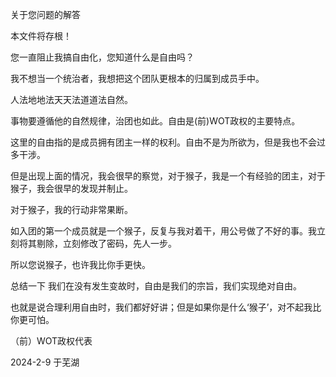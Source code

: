 关于您问题的解答

本文件将存根！

您一直阻止我搞自由化，您知道什么是自由吗？

我不想当一个统治者，我想把这个团队更根本的归属到成员手中。

人法地地法天天法道道法自然。

事物要遵循他的自然规律，治团也如此。自由是(前)WOT政权的主要特点。

这里的自由指的是成员拥有团主一样的权利。自由不是为所欲为，但是我也不会过多干涉。

但是出现上面的情况，我会很早的察觉，对于猴子，我是一个有经验的团主，对于猴子，我会很早的发现并制止。

对于猴子，我的行动非常果断。

如入团的第一个成员就是一个猴子，反复与我对着干，用公号做了不好的事。我立刻将其剔除，立刻修改了密码，先人一步。

所以您说猴子，也许我比你手更快。

总结一下
我们在没有发生变故时，自由是我们的宗旨，我们实现绝对自由。

也就是说合理利用自由时，我们都好好讲；但是如果你是什么‘猴子’，对不起我比你更可怕。

（前）WOT政权代表

2024-2-9 于芜湖